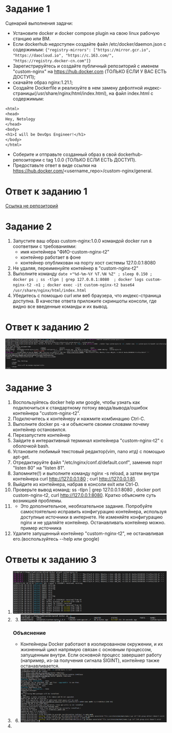 # Задание 1

Сценарий выполнения задачи:
   - Установите docker и docker compose plugin на свою linux рабочую станцию или ВМ.
   - Если dockerhub недоступен создайте файл /etc/docker/daemon.json с содержимым: `{"registry-mirrors": ["https://mirror.gcr.io", "https://daocloud.io", "https://c.163.com/", "https://registry.docker-cn.com"]}`
   - Зарегистрируйтесь и создайте публичный репозиторий с именем "custom-nginx" на https://hub.docker.com (ТОЛЬКО ЕСЛИ У ВАС ЕСТЬ ДОСТУП);
   - скачайте образ nginx:1.21.1;
   - Создайте Dockerfile и реализуйте в нем замену дефолтной индекс-страницы(/usr/share/nginx/html/index.html), на файл index.html с содержимым:
   ```
   <html>
   <head>
   Hey, Netology
   </head>
   <body>
   <h1>I will be DevOps Engineer!</h1>
   </body>
   </html>
   ```
   - Соберите и отправьте созданный образ в свой dockerhub-репозитории c tag 1.0.0 (ТОЛЬКО ЕСЛИ ЕСТЬ ДОСТУП).
   - Предоставьте ответ в виде ссылки на https://hub.docker.com/<username_repo>/custom-nginx/general.

# Ответ к заданию 1

[Ссылка не репозиторий](https://hub.docker.com/repository/docker/venom3191/custom-nginx/general)

# Задание 2

1. Запустите ваш образ custom-nginx:1.0.0 командой docker run в соответвии с требованиями:
   - имя контейнера "ФИО-custom-nginx-t2"
   - контейнер работает в фоне
   - контейнер опубликован на порту хост системы 127.0.0.1:8080
2. Не удаляя, переименуйте контейнер в "custom-nginx-t2"
3. Выполните команду `date +"%d-%m-%Y %T.%N %Z" ; sleep 0.150 ; docker ps ; ss -tlpn | grep 127.0.0.1:8080  ; docker logs custom-nginx-t2 -n1 ; docker exec -it custom-nginx-t2 base64 /usr/share/nginx/html/index.html`
4. Убедитесь с помощью curl или веб браузера, что индекс-страница доступна.
В качестве ответа приложите скриншоты консоли, где видно все введенные команды и их вывод.

# Ответ к заданию 2

![alt text](https://github.com/VN351/virt-03-docker-intro/raw/main/images/task-2.png)

# Задание 3

1. Воспользуйтесь docker help или google, чтобы узнать как подключиться к стандартному потоку ввода/вывода/ошибок контейнера "custom-nginx-t2".
2. Подключитесь к контейнеру и нажмите комбинацию Ctrl-C.
3. Выполните docker ps -a и объясните своими словами почему контейнер остановился.
4. Перезапустите контейнер
5. Зайдите в интерактивный терминал контейнера "custom-nginx-t2" с оболочкой bash.
6. Установите любимый текстовый редактор(vim, nano итд) с помощью apt-get.
7. Отредактируйте файл "/etc/nginx/conf.d/default.conf", заменив порт "listen 80" на "listen 81".
8. Запомните(!) и выполните команду nginx -s reload, а затем внутри контейнера curl http://127.0.0.1:80 ; curl http://127.0.0.1:81.
9. Выйдите из контейнера, набрав в консоли exit или Ctrl-D.
10. Проверьте вывод команд: ss -tlpn | grep 127.0.0.1:8080 , docker port custom-nginx-t2, curl http://127.0.0.1:8080. Кратко объясните суть возникшей проблемы.
11.   - Это дополнительное, необязательное задание. Попробуйте самостоятельно исправить конфигурацию контейнера, используя доступные источники в интернете. Не изменяйте конфигурацию nginx и не удаляйте контейнер. Останавливать контейнер можно. пример источника
12. Удалите запущенный контейнер "custom-nginx-t2", не останавливая его.(воспользуйтесь --help или google)

# Ответы к заданию 3

1. ![alt text](https://github.com/VN351/virt-03-docker-intro/raw/main/images/task-3-1.png)
2. 3. ![alt text](https://github.com/VN351/virt-03-docker-intro/raw/main/images/task-3-2.png)
   ### Объяснение
      - Контейнеры Docker работают в изолированном окружении, и их жизненный цикл напрямую связан с основным процессом, запущенным внутри. Если основной процесс завершает работу (например, из-за получения сигнала SIGINT), контейнер также останавливается.
4. 6. ![alt text](https://github.com/VN351/virt-03-docker-intro/raw/main/images/task-3-3.png)
7. 


